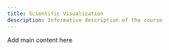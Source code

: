 ```yaml
---
title: Scientific Visualization
description: Informative description of the course
---
```


Add main content here